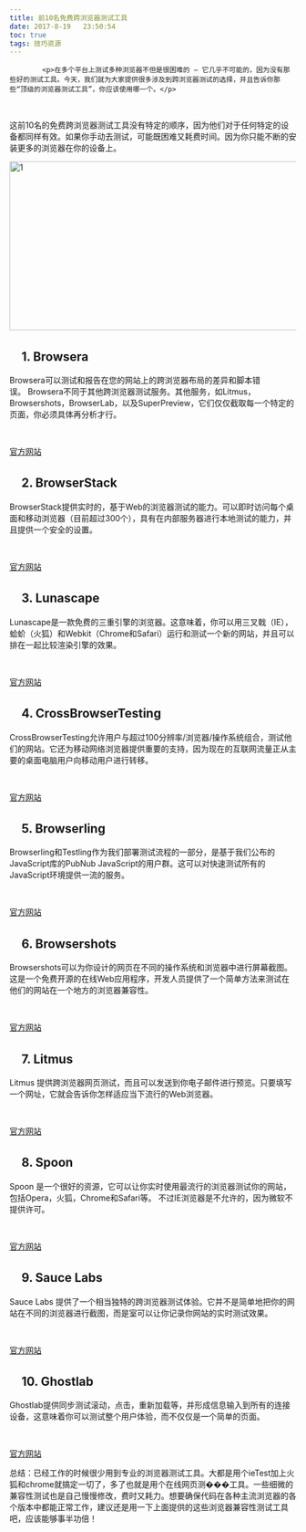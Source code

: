 ```yaml
---
title: 前10名免费跨浏览器测试工具
date: 2017-8-19   23:50:54
toc: true
tags: 技巧资源
---
```


			<p>在多个平台上测试多种浏览器不但是很困难的 – 它几乎不可能的，因为没有那些好的测试工具。今天，我们就为大家提供很多涉及到跨浏览器测试的选择，并且告诉你那些“顶级的浏览器测试工具”，你应该使用哪一个。</p>
<p> </p>
<p>这前10名的免费跨浏览器测试工具没有特定的顺序，因为他们对于任何特定的设备都同样有效。如果你手动去测试，可能既困难又耗费时间。因为你只能不断的安装更多的浏览器在你的设备上。</p>
<p><a href="http://www.webqianduan.cn/wp-content/uploads/2014/06/1.jpg"><img class="alignnone size-full wp-image-304" alt="1" src="http://www.webqianduan.cn/wp-content/uploads/2014/06/1.jpg" width="716" height="296"></a></p>
<h2>　1. Browsera</h2>
<p>Browsera可以测试和报告在您的网站上的跨浏览器布局的差异和脚本错误。 Browsera不同于其他跨浏览器测试服务。其他服务，如Litmus，Browsershots，BrowserLab，以及SuperPreview，它们仅仅截取每一个特定的页面，你必须具体再分析才行。</p>
<p> </p>
<p><a title="" href="http://www.browsera.com/" target="_blank" rel="nofollow">官方网站</a></p>
<h2>　2. BrowserStack</h2>
<p>BrowserStack提供实时的，基于Web的浏览器测试的能力。可以即时访问每个桌面和移动浏览器（目前超过300个），具有在内部服务器进行本地测试的能力，并且提供一个安全的设置。</p>
<p> </p>
<p><a title="" href="http://www.browserstack.com/" target="_blank" rel="nofollow">官方网站</a></p>
<h2>　3. Lunascape</h2>
<p>Lunascape是一款免费的三重引擎的浏览器。这意味着，你可以用三叉戟（IE），蛤蚧（火狐）和Webkit（Chrome和Safari）运行和测试一个新的网站，并且可以排在一起比较渲染引擎的效果。</p>
<p> </p>
<p><a title="" href="http://www.lunascape.tv/" target="_blank" rel="nofollow">官方网站</a></p>
<h2>　4. CrossBrowserTesting</h2>
<p>CrossBrowserTesting允许用户与超过100分辨率/浏览器/操作系统组合，测试他们的网站。它还为移动网络浏览器提供重要的支持，因为现在的互联网流量正从主要的桌面电脑用户向移动用户进行转移。</p>
<p> </p>
<p><a title="" href="http://crossbrowsertesting.com/" target="_blank" rel="nofollow">官方网站</a></p>
<h2>　5. Browserling</h2>
<p>Browserling和Testling作为我们部署测试流程的一部分，是基于我们公布的JavaScript库的PubNub JavaScript的用户群。这可以对快速测试所有的JavaScript环境提供一流的服务。</p>
<p> </p>
<p><a title="" href="https://browserling.com/" target="_blank" rel="nofollow">官方网站</a></p>
<h2>　6. Browsershots</h2>
<p>Browsershots可以为你设计的网页在不同的操作系统和浏览器中进行屏幕截图。这是一个免费开源的在线Web应用程序，开发人员提供了一个简单方法来测试在他们的网站在一个地方的浏览器兼容性。</p>
<p> </p>
<p><a title="" href="http://browsershots.org/" target="_blank" rel="nofollow">官方网站</a></p>
<h2>　7. Litmus</h2>
<p>Litmus 提供跨浏览器网页测试，而且可以发送到你电子邮件进行预览。只要填写一个网址，它就会告诉你怎样适应当下流行的Web浏览器。</p>
<p> </p>
<p><a title="" href="http://litmus.com/page-tests" target="_blank" rel="nofollow">官方网站</a></p>
<h2>　8. Spoon</h2>
<p>Spoon 是一个很好的资源，它可以让你实时使用最流行的浏览器测试你的网站，包括Opera，火狐，Chrome和Safari等。 不过IE浏览器是不允许的，因为微软不提供许可。</p>
<p> </p>
<p><a title="" href="http://spoon.net/browsers/" target="_blank" rel="nofollow">官方网站</a></p>
<h2>　9. Sauce Labs</h2>
<p>Sauce Labs 提供了一个相当独特的跨浏览器测试体验。它并不是简单地把你的网站在不同的浏览器进行截图，而是室可以让你记录你网站的实时测试效果。</p>
<p> </p>
<p><a title="" href="https://saucelabs.com/" target="_blank" rel="nofollow">官方网站</a></p>
<h2>　10. Ghostlab</h2>
<p>Ghostlab提供同步测试滚动，点击，重新加载等，并形成信息输入到所有的连接设备，这意味着你可以测试整个用户体验，而不仅仅是一个简单的页面。</p>
<p> </p>
<p><a title="" href="http://vanamco.com/ghostlab/" target="_blank" rel="nofollow">官方网站</a></p>
<p>总结：已经工作的时候很少用到专业的浏览器测试工具。大都是用个ieTest加上火狐和chrome就搞定一切了，多了也就是用个在线网页测���工具。一些细微的兼容性测试也是自己慢慢修改，费时又耗力。想要确保代码在各种主流浏览器的各个版本中都能正常工作，建议还是用一下上面提供的这些浏览器兼容性测试工具吧，应该能够事半功倍！</p>
		